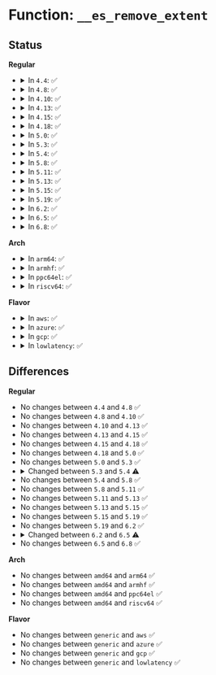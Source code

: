 # Function: <code>__es_remove_extent</code>

## Status
<b>Regular</b>
<ul>
<li>
<details>
<summary>In <code>4.4</code>: ✅</summary>

```c
int __es_remove_extent(struct inode *inode, ext4_lblk_t lblk, ext4_lblk_t end);
```

**Collision:** Unique Static

**Inline:** No

**Transformation:** False

**Instances:**

```
In fs/ext4/extents_status.c (ffffffff812db7d0)
Location: fs/ext4/extents_status.c:839
Inline: False
Direct callers:
  - fs/ext4/extents_status.c:ext4_es_insert_extent
  - fs/ext4/extents_status.c:ext4_es_remove_extent
```
**Symbols:**

```
ffffffff812db7d0-ffffffff812dbaba: __es_remove_extent (STB_LOCAL)
```
</details>
</li>
<li>
<details>
<summary>In <code>4.8</code>: ✅</summary>

```c
int __es_remove_extent(struct inode *inode, ext4_lblk_t lblk, ext4_lblk_t end);
```

**Collision:** Unique Static

**Inline:** No

**Transformation:** False

**Instances:**

```
In fs/ext4/extents_status.c (ffffffff8130b160)
Location: fs/ext4/extents_status.c:839
Inline: False
Direct callers:
  - fs/ext4/extents_status.c:ext4_es_remove_extent
  - fs/ext4/extents_status.c:ext4_es_insert_extent
```
**Symbols:**

```
ffffffff8130b160-ffffffff8130b428: __es_remove_extent (STB_LOCAL)
```
</details>
</li>
<li>
<details>
<summary>In <code>4.10</code>: ✅</summary>

```c
int __es_remove_extent(struct inode *inode, ext4_lblk_t lblk, ext4_lblk_t end);
```

**Collision:** Unique Static

**Inline:** No

**Transformation:** False

**Instances:**

```
In fs/ext4/extents_status.c (ffffffff81321160)
Location: fs/ext4/extents_status.c:839
Inline: False
Direct callers:
  - fs/ext4/extents_status.c:ext4_es_remove_extent
  - fs/ext4/extents_status.c:ext4_es_insert_extent
```
**Symbols:**

```
ffffffff81321160-ffffffff81321428: __es_remove_extent (STB_LOCAL)
```
</details>
</li>
<li>
<details>
<summary>In <code>4.13</code>: ✅</summary>

```c
int __es_remove_extent(struct inode *inode, ext4_lblk_t lblk, ext4_lblk_t end);
```

**Collision:** Unique Static

**Inline:** No

**Transformation:** False

**Instances:**

```
In fs/ext4/extents_status.c (ffffffff812f0110)
Location: fs/ext4/extents_status.c:839
Inline: False
Direct callers:
  - fs/ext4/extents_status.c:ext4_es_remove_extent
  - fs/ext4/extents_status.c:ext4_es_insert_extent
```
**Symbols:**

```
ffffffff812f0110-ffffffff812f03b6: __es_remove_extent (STB_LOCAL)
```
</details>
</li>
<li>
<details>
<summary>In <code>4.15</code>: ✅</summary>

```c
int __es_remove_extent(struct inode *inode, ext4_lblk_t lblk, ext4_lblk_t end);
```

**Collision:** Unique Static

**Inline:** No

**Transformation:** False

**Instances:**

```
In fs/ext4/extents_status.c (ffffffff81314c20)
Location: fs/ext4/extents_status.c:840
Inline: False
Direct callers:
  - fs/ext4/extents_status.c:ext4_es_remove_extent
  - fs/ext4/extents_status.c:ext4_es_insert_extent
```
**Symbols:**

```
ffffffff81314c20-ffffffff81314ec6: __es_remove_extent (STB_LOCAL)
```
</details>
</li>
<li>
<details>
<summary>In <code>4.18</code>: ✅</summary>

```c
int __es_remove_extent(struct inode *inode, ext4_lblk_t lblk, ext4_lblk_t end);
```

**Collision:** Unique Static

**Inline:** No

**Transformation:** False

**Instances:**

```
In fs/ext4/extents_status.c (ffffffff81342a50)
Location: fs/ext4/extents_status.c:839
Inline: False
Direct callers:
  - fs/ext4/extents_status.c:ext4_es_remove_extent
  - fs/ext4/extents_status.c:ext4_es_insert_extent
```
**Symbols:**

```
ffffffff81342a50-ffffffff81342cf5: __es_remove_extent (STB_LOCAL)
```
</details>
</li>
<li>
<details>
<summary>In <code>5.0</code>: ✅</summary>

```c
int __es_remove_extent(struct inode *inode, ext4_lblk_t lblk, ext4_lblk_t end);
```

**Collision:** Unique Static

**Inline:** No

**Transformation:** False

**Instances:**

```
In fs/ext4/extents_status.c (ffffffff8135a520)
Location: fs/ext4/extents_status.c:961
Inline: False
Direct callers:
  - fs/ext4/extents_status.c:ext4_es_remove_blks
  - fs/ext4/extents_status.c:ext4_es_insert_delayed_block
  - fs/ext4/extents_status.c:ext4_es_remove_extent
  - fs/ext4/extents_status.c:ext4_es_insert_extent
```
**Symbols:**

```
ffffffff8135a520-ffffffff8135a7c5: __es_remove_extent (STB_LOCAL)
```
</details>
</li>
<li>
<details>
<summary>In <code>5.3</code>: ✅</summary>

```c
int __es_remove_extent(struct inode *inode, ext4_lblk_t lblk, ext4_lblk_t end);
```

**Collision:** Unique Static

**Inline:** No

**Transformation:** False

**Instances:**

```
In fs/ext4/extents_status.c (ffffffff81383580)
Location: fs/ext4/extents_status.c:961
Inline: False
Direct callers:
  - fs/ext4/extents_status.c:ext4_es_remove_blks
  - fs/ext4/extents_status.c:ext4_es_insert_delayed_block
  - fs/ext4/extents_status.c:ext4_es_remove_extent
  - fs/ext4/extents_status.c:ext4_es_insert_extent
```
**Symbols:**

```
ffffffff81383580-ffffffff81383803: __es_remove_extent (STB_LOCAL)
```
</details>
</li>
<li>
<details>
<summary>In <code>5.4</code>: ✅</summary>

```c
int __es_remove_extent(struct inode *inode, ext4_lblk_t lblk, ext4_lblk_t end, int *reserved);
```

**Collision:** Unique Static

**Inline:** No

**Transformation:** False

**Instances:**

```
In fs/ext4/extents_status.c (ffffffff8139bb70)
Location: fs/ext4/extents_status.c:1285
Inline: False
Direct callers:
  - fs/ext4/extents_status.c:ext4_es_insert_delayed_block
  - fs/ext4/extents_status.c:ext4_es_remove_extent
  - fs/ext4/extents_status.c:ext4_es_insert_extent
```
**Symbols:**

```
ffffffff8139bb70-ffffffff8139c293: __es_remove_extent (STB_LOCAL)
```
</details>
</li>
<li>
<details>
<summary>In <code>5.8</code>: ✅</summary>

```c
int __es_remove_extent(struct inode *inode, ext4_lblk_t lblk, ext4_lblk_t end, int *reserved);
```

**Collision:** Unique Static

**Inline:** No

**Transformation:** False

**Instances:**

```
In fs/ext4/extents_status.c (ffffffff813e7530)
Location: fs/ext4/extents_status.c:1285
Inline: False
Direct callers:
  - fs/ext4/extents_status.c:ext4_es_insert_delayed_block
  - fs/ext4/extents_status.c:ext4_es_remove_extent
  - fs/ext4/extents_status.c:ext4_es_insert_extent
```
**Symbols:**

```
ffffffff813e7530-ffffffff813e79b7: __es_remove_extent (STB_LOCAL)
```
</details>
</li>
<li>
<details>
<summary>In <code>5.11</code>: ✅</summary>

```c
int __es_remove_extent(struct inode *inode, ext4_lblk_t lblk, ext4_lblk_t end, int *reserved);
```

**Collision:** Unique Static

**Inline:** No

**Transformation:** False

**Instances:**

```
In fs/ext4/extents_status.c (ffffffff813f97f0)
Location: fs/ext4/extents_status.c:1303
Inline: False
Direct callers:
  - fs/ext4/extents_status.c:ext4_es_insert_delayed_block
  - fs/ext4/extents_status.c:ext4_es_remove_extent
  - fs/ext4/extents_status.c:ext4_es_insert_extent
```
**Symbols:**

```
ffffffff813f97f0-ffffffff813f9c77: __es_remove_extent (STB_LOCAL)
```
</details>
</li>
<li>
<details>
<summary>In <code>5.13</code>: ✅</summary>

```c
int __es_remove_extent(struct inode *inode, ext4_lblk_t lblk, ext4_lblk_t end, int *reserved);
```

**Collision:** Unique Static

**Inline:** No

**Transformation:** False

**Instances:**

```
In fs/ext4/extents_status.c (ffffffff813ffb80)
Location: fs/ext4/extents_status.c:1303
Inline: False
Direct callers:
  - fs/ext4/extents_status.c:ext4_es_insert_delayed_block
  - fs/ext4/extents_status.c:ext4_es_remove_extent
  - fs/ext4/extents_status.c:ext4_es_insert_extent
```
**Symbols:**

```
ffffffff813ffb80-ffffffff81400034: __es_remove_extent (STB_LOCAL)
```
</details>
</li>
<li>
<details>
<summary>In <code>5.15</code>: ✅</summary>

```c
int __es_remove_extent(struct inode *inode, ext4_lblk_t lblk, ext4_lblk_t end, int *reserved);
```

**Collision:** Unique Static

**Inline:** No

**Transformation:** False

**Instances:**

```
In fs/ext4/extents_status.c (ffffffff814521a0)
Location: fs/ext4/extents_status.c:1303
Inline: False
Direct callers:
  - fs/ext4/extents_status.c:ext4_es_insert_delayed_block
  - fs/ext4/extents_status.c:ext4_es_remove_extent
  - fs/ext4/extents_status.c:ext4_es_insert_extent
```
**Symbols:**

```
ffffffff814521a0-ffffffff8145265b: __es_remove_extent (STB_LOCAL)
```
</details>
</li>
<li>
<details>
<summary>In <code>5.19</code>: ✅</summary>

```c
int __es_remove_extent(struct inode *inode, ext4_lblk_t lblk, ext4_lblk_t end, int *reserved);
```

**Collision:** Unique Static

**Inline:** No

**Transformation:** False

**Instances:**

```
In fs/ext4/extents_status.c (ffffffff814cf110)
Location: fs/ext4/extents_status.c:1303
Inline: False
Direct callers:
  - fs/ext4/extents_status.c:ext4_es_insert_delayed_block
  - fs/ext4/extents_status.c:ext4_es_remove_extent
  - fs/ext4/extents_status.c:ext4_es_insert_extent
```
**Symbols:**

```
ffffffff814cf110-ffffffff814cf6c7: __es_remove_extent (STB_LOCAL)
```
</details>
</li>
<li>
<details>
<summary>In <code>6.2</code>: ✅</summary>

```c
int __es_remove_extent(struct inode *inode, ext4_lblk_t lblk, ext4_lblk_t end, int *reserved);
```

**Collision:** Unique Static

**Inline:** No

**Transformation:** False

**Instances:**

```
In fs/ext4/extents_status.c (ffffffff815679d0)
Location: fs/ext4/extents_status.c:1300
Inline: False
Direct callers:
  - fs/ext4/extents_status.c:ext4_es_insert_delayed_block
  - fs/ext4/extents_status.c:ext4_es_remove_extent
  - fs/ext4/extents_status.c:ext4_es_insert_extent
```
**Symbols:**

```
ffffffff815679d0-ffffffff81567f81: __es_remove_extent (STB_LOCAL)
```
</details>
</li>
<li>
<details>
<summary>In <code>6.5</code>: ✅</summary>

```c
int __es_remove_extent(struct inode *inode, ext4_lblk_t lblk, ext4_lblk_t end, int *reserved, struct extent_status *prealloc);
```

**Collision:** Unique Static

**Inline:** No

**Transformation:** False

**Instances:**

```
In fs/ext4/extents_status.c (ffffffff8159ed60)
Location: fs/ext4/extents_status.c:1334
Inline: False
Direct callers:
  - fs/ext4/extents_status.c:ext4_es_insert_delayed_block
  - fs/ext4/extents_status.c:ext4_es_remove_extent
  - fs/ext4/extents_status.c:ext4_es_insert_extent
```
**Symbols:**

```
ffffffff8159ed60-ffffffff8159f295: __es_remove_extent (STB_LOCAL)
```
</details>
</li>
<li>
<details>
<summary>In <code>6.8</code>: ✅</summary>

```c
int __es_remove_extent(struct inode *inode, ext4_lblk_t lblk, ext4_lblk_t end, int *reserved, struct extent_status *prealloc);
```

**Collision:** Unique Static

**Inline:** No

**Transformation:** False

**Instances:**

```
In fs/ext4/extents_status.c (ffffffff815d78d0)
Location: fs/ext4/extents_status.c:1366
Inline: False
Direct callers:
  - fs/ext4/extents_status.c:ext4_es_insert_delayed_block
  - fs/ext4/extents_status.c:ext4_es_remove_extent
  - fs/ext4/extents_status.c:ext4_es_remove_extent
  - fs/ext4/extents_status.c:ext4_es_insert_extent
```
**Symbols:**

```
ffffffff815d78d0-ffffffff815d7dee: __es_remove_extent (STB_LOCAL)
```
</details>
</li>
</ul>
<b>Arch</b>
<ul>
<li>
<details>
<summary>In <code>arm64</code>: ✅</summary>

```c
int __es_remove_extent(struct inode *inode, ext4_lblk_t lblk, ext4_lblk_t end, int *reserved);
```

**Collision:** Unique Static

**Inline:** No

**Transformation:** False

**Instances:**

```
In fs/ext4/extents_status.c (ffff80001046e990)
Location: fs/ext4/extents_status.c:1285
Inline: False
Direct callers:
  - fs/ext4/extents_status.c:ext4_es_insert_delayed_block
  - fs/ext4/extents_status.c:ext4_es_remove_extent
  - fs/ext4/extents_status.c:ext4_es_insert_extent
```
**Symbols:**

```
ffff80001046e990-ffff80001046ef08: __es_remove_extent (STB_LOCAL)
```
</details>
</li>
<li>
<details>
<summary>In <code>armhf</code>: ✅</summary>

```c
int __es_remove_extent(struct inode *inode, ext4_lblk_t lblk, ext4_lblk_t end, int *reserved);
```

**Collision:** Unique Static

**Inline:** No

**Transformation:** False

**Instances:**

```
In fs/ext4/extents_status.c (c062ff34)
Location: fs/ext4/extents_status.c:1285
Inline: False
Direct callers:
  - fs/ext4/extents_status.c:ext4_es_insert_delayed_block
  - fs/ext4/extents_status.c:ext4_es_remove_extent
  - fs/ext4/extents_status.c:ext4_es_insert_extent
```
**Symbols:**

```
c062ff34-c06305b4: __es_remove_extent (STB_LOCAL)
```
</details>
</li>
<li>
<details>
<summary>In <code>ppc64el</code>: ✅</summary>

```c
int __es_remove_extent(struct inode *inode, ext4_lblk_t lblk, ext4_lblk_t end, int *reserved);
```

**Collision:** Unique Static

**Inline:** No

**Transformation:** False

**Instances:**

```
In fs/ext4/extents_status.c (c00000000058ebc0)
Location: fs/ext4/extents_status.c:1285
Inline: False
Direct callers:
  - fs/ext4/extents_status.c:ext4_es_insert_delayed_block
  - fs/ext4/extents_status.c:ext4_es_remove_extent
  - fs/ext4/extents_status.c:ext4_es_insert_extent
```
**Symbols:**

```
c00000000058ebc0-c00000000058f334: __es_remove_extent (STB_LOCAL)
```
</details>
</li>
<li>
<details>
<summary>In <code>riscv64</code>: ✅</summary>

```c
int __es_remove_extent(struct inode *inode, ext4_lblk_t lblk, ext4_lblk_t end, int *reserved);
```

**Collision:** Unique Static

**Inline:** No

**Transformation:** False

**Instances:**

```
In fs/ext4/extents_status.c (ffffffe0002fb816)
Location: fs/ext4/extents_status.c:1285
Inline: False
Direct callers:
  - fs/ext4/extents_status.c:ext4_es_insert_delayed_block
  - fs/ext4/extents_status.c:ext4_es_remove_extent
  - fs/ext4/extents_status.c:ext4_es_insert_extent
```
**Symbols:**

```
ffffffe0002fb816-ffffffe0002fbcf2: __es_remove_extent (STB_LOCAL)
```
</details>
</li>
</ul>
<b>Flavor</b>
<ul>
<li>
<details>
<summary>In <code>aws</code>: ✅</summary>

```c
int __es_remove_extent(struct inode *inode, ext4_lblk_t lblk, ext4_lblk_t end, int *reserved);
```

**Collision:** Unique Static

**Inline:** No

**Transformation:** False

**Instances:**

```
In fs/ext4/extents_status.c (ffffffff81394150)
Location: fs/ext4/extents_status.c:1285
Inline: False
Direct callers:
  - fs/ext4/extents_status.c:ext4_es_insert_delayed_block
  - fs/ext4/extents_status.c:ext4_es_remove_extent
  - fs/ext4/extents_status.c:ext4_es_insert_extent
```
**Symbols:**

```
ffffffff81394150-ffffffff81394873: __es_remove_extent (STB_LOCAL)
```
</details>
</li>
<li>
<details>
<summary>In <code>azure</code>: ✅</summary>

```c
int __es_remove_extent(struct inode *inode, ext4_lblk_t lblk, ext4_lblk_t end, int *reserved);
```

**Collision:** Unique Static

**Inline:** No

**Transformation:** False

**Instances:**

```
In fs/ext4/extents_status.c (ffffffff81384be0)
Location: fs/ext4/extents_status.c:1285
Inline: False
Direct callers:
  - fs/ext4/extents_status.c:ext4_es_insert_delayed_block
  - fs/ext4/extents_status.c:ext4_es_remove_extent
  - fs/ext4/extents_status.c:ext4_es_insert_extent
```
**Symbols:**

```
ffffffff81384be0-ffffffff81385303: __es_remove_extent (STB_LOCAL)
```
</details>
</li>
<li>
<details>
<summary>In <code>gcp</code>: ✅</summary>

```c
int __es_remove_extent(struct inode *inode, ext4_lblk_t lblk, ext4_lblk_t end, int *reserved);
```

**Collision:** Unique Static

**Inline:** No

**Transformation:** False

**Instances:**

```
In fs/ext4/extents_status.c (ffffffff81391ab0)
Location: fs/ext4/extents_status.c:1285
Inline: False
Direct callers:
  - fs/ext4/extents_status.c:ext4_es_insert_delayed_block
  - fs/ext4/extents_status.c:ext4_es_remove_extent
  - fs/ext4/extents_status.c:ext4_es_insert_extent
```
**Symbols:**

```
ffffffff81391ab0-ffffffff813921d3: __es_remove_extent (STB_LOCAL)
```
</details>
</li>
<li>
<details>
<summary>In <code>lowlatency</code>: ✅</summary>

```c
int __es_remove_extent(struct inode *inode, ext4_lblk_t lblk, ext4_lblk_t end, int *reserved);
```

**Collision:** Unique Static

**Inline:** No

**Transformation:** False

**Instances:**

```
In fs/ext4/extents_status.c (ffffffff813a5990)
Location: fs/ext4/extents_status.c:1285
Inline: False
Direct callers:
  - fs/ext4/extents_status.c:ext4_es_insert_delayed_block
  - fs/ext4/extents_status.c:ext4_es_remove_extent
  - fs/ext4/extents_status.c:ext4_es_insert_extent
```
**Symbols:**

```
ffffffff813a5990-ffffffff813a60b3: __es_remove_extent (STB_LOCAL)
```
</details>
</li>
</ul>

## Differences
<b>Regular</b>
<ul>
<li>
No changes between <code>4.4</code> and <code>4.8</code> ✅
</li>
<li>
No changes between <code>4.8</code> and <code>4.10</code> ✅
</li>
<li>
No changes between <code>4.10</code> and <code>4.13</code> ✅
</li>
<li>
No changes between <code>4.13</code> and <code>4.15</code> ✅
</li>
<li>
No changes between <code>4.15</code> and <code>4.18</code> ✅
</li>
<li>
No changes between <code>4.18</code> and <code>5.0</code> ✅
</li>
<li>
No changes between <code>5.0</code> and <code>5.3</code> ✅
</li>
<li>
<details>
<summary>Changed between <code>5.3</code> and <code>5.4</code> ⚠️</summary>
<ul>
<li>
<b>Param added. </b>
<code>int *reserved</code>
</li>
</ul>
</details>
</li>
<li>
No changes between <code>5.4</code> and <code>5.8</code> ✅
</li>
<li>
No changes between <code>5.8</code> and <code>5.11</code> ✅
</li>
<li>
No changes between <code>5.11</code> and <code>5.13</code> ✅
</li>
<li>
No changes between <code>5.13</code> and <code>5.15</code> ✅
</li>
<li>
No changes between <code>5.15</code> and <code>5.19</code> ✅
</li>
<li>
No changes between <code>5.19</code> and <code>6.2</code> ✅
</li>
<li>
<details>
<summary>Changed between <code>6.2</code> and <code>6.5</code> ⚠️</summary>
<ul>
<li>
<b>Param added. </b>
<code>struct extent_status *prealloc</code>
</li>
</ul>
</details>
</li>
<li>
No changes between <code>6.5</code> and <code>6.8</code> ✅
</li>
</ul>
<b>Arch</b>
<ul>
<li>
No changes between <code>amd64</code> and <code>arm64</code> ✅
</li>
<li>
No changes between <code>amd64</code> and <code>armhf</code> ✅
</li>
<li>
No changes between <code>amd64</code> and <code>ppc64el</code> ✅
</li>
<li>
No changes between <code>amd64</code> and <code>riscv64</code> ✅
</li>
</ul>
<b>Flavor</b>
<ul>
<li>
No changes between <code>generic</code> and <code>aws</code> ✅
</li>
<li>
No changes between <code>generic</code> and <code>azure</code> ✅
</li>
<li>
No changes between <code>generic</code> and <code>gcp</code> ✅
</li>
<li>
No changes between <code>generic</code> and <code>lowlatency</code> ✅
</li>
</ul>
